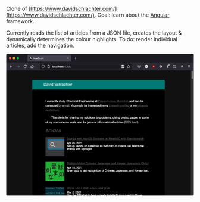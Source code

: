 Clone of [https://www.davidschlachter.com/](https://www.davidschlachter.com/). Goal: learn about the [Angular](https://angular.io/) framework.

Currently reads the list of articles from a JSON file, creates the layout & dynamically determines the colour highlights. To do: render individual articles, add the navigation.

![Screenshot of David Schlachter's personal website](screenshot.png)
